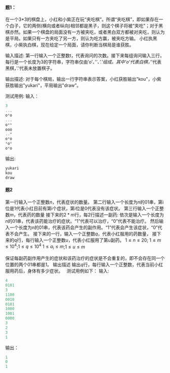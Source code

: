 #### 题1：
在一个3*3的棋盘上，小红和小紫正在玩“夹吃棋”。所谓“夹吃棋”，即如果存在一个白子，它的两侧(横向或者纵向)相邻都是黑子，则这个棋子将被“夹吃”；对于黑棋亦然。如果一个棋盘的局面没有一方被夹吃，或者黑白双方都被对夹吃，则认为是平局。如果只有一方夹吃了另一方，则认为吃方赢，被夹吃方输。
小红执黑棋，小紫执白棋，现在给定一个局面，请你判断当棋局是谁获胜。

输入描述:
第一行输入一个正整数t，代表询问的次数。接下来每组询问输入三行，每行是一个长度为3的字符串，字符串仅由’o’、’*’、’.’组成。其中’o’代表白棋，’*’代表黑棋，’.’代表未放置棋子。

输出描述:
对于每个棋局，输出一行字符串表示答案，小红获胜输出"kou"，小紫获胜输出"yukari"，平局输出"draw”。

测试用例:
输入：
```cpp
3
...
o*o
...
o**
ooo
..*
o*o
*o*
o*o
```
输出:
```cpp
yukari
kou
draw
```
#### 题2
第一行输入一个正整数$n$，代表症状的数量。
第二行输入一个长度为$n$的01串，第i位是1代表小红目前有第i个症状，第i位是0代表没有该症状。
第三行输入一个正整数$m$，代表药的数量
接下来的$2*m$行，每2行描述一副药:
依次是输入一个长度为$n$的01串，代表该药能治疗的症状。“1”代表可以治疗，“0”代表不能治疗。
然后输入一个长度为n的01串，代表该药会产生的副作用。“1”代表会产生该症状，“0”代表不会产生。
接下来的一行，输入一个正整数$q$，代表小红服用的药数量，
接下来的q行，每行输入一个正整数$u$，代表小红服用了第u副药。
$1≤n≤20$;
$1≤m≤10^4$;$1≤q≤10^4$ 
$1≤a_i≤m$;$1≤u≤m$

保证每副药副作用产生的症状和该药治疗的症状是不会重复的，即不会存在同一个位置的两个01串都是1。
输出描述
输出$q$行，每行输入一个正整数，代表当前小红服用药后，身体有多少症状。
 
测试用例如下：
输入:
```cpp
4
0101
3
1100
0010
0101
1000
1001
0000
3
2
3
1
```

输出：
```cpp
1
0
1
```
